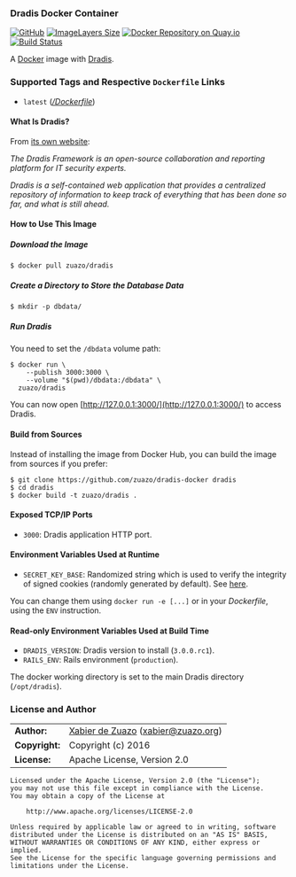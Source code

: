### Dradis Docker Container

[![GitHub](http://img.shields.io/badge/github-zuazo/dradis--docker-blue.svg?style=flat)](https://github.com/zuazo/dradis-docker) [![ImageLayers Size](https://img.shields.io/imagelayers/image-size/zuazo/dradis/latest.svg)](https://imagelayers.io/?images=zuazo/dradis:latest) [![Docker Repository on Quay.io](https://quay.io/repository/zuazo/dradis/status "Docker Repository on Quay.io")](https://quay.io/repository/zuazo/dradis) [![Build Status](http://img.shields.io/travis/zuazo/dradis-docker.svg?style=flat)](https://travis-ci.org/zuazo/dradis-docker)

A [Docker](https://www.docker.com/) image with [Dradis](https://dradis.com/ce/).

### Supported Tags and Respective `Dockerfile` Links

* `latest` ([*/Dockerfile*](https://github.com/zuazo/dradis-docker/tree/master/Dockerfile))

#### What Is Dradis?

From [its own website](https://dradis.com/ce/):

*The Dradis Framework is an open-source collaboration and reporting platform for IT security experts.*

*Dradis is a self-contained web application that provides a centralized repository of information to keep track of everything that has been done so far, and what is still ahead.*

#### How to Use This Image

##### Download the Image

    $ docker pull zuazo/dradis

##### Create a Directory to Store the Database Data

    $ mkdir -p dbdata/

##### Run Dradis

You need to set the `/dbdata` volume path:

    $ docker run \
        --publish 3000:3000 \
        --volume "$(pwd)/dbdata:/dbdata" \
      zuazo/dradis

You can now open [http://127.0.0.1:3000/](http://127.0.0.1:3000/) to access Dradis.

#### Build from Sources

Instead of installing the image from Docker Hub, you can build the image from sources if you prefer:

    $ git clone https://github.com/zuazo/dradis-docker dradis
    $ cd dradis
    $ docker build -t zuazo/dradis .

#### Exposed TCP/IP Ports

* `3000`: Dradis application HTTP port.

#### Environment Variables Used at Runtime

* `SECRET_KEY_BASE`: Randomized string which is used to verify the integrity of signed cookies (randomly generated by default). See [here](http://edgeguides.rubyonrails.org/upgrading_ruby_on_rails.html#config-secrets-yml).

You can change them using `docker run -e [...]` or in your *Dockerfile*, using the `ENV` instruction.

#### Read-only Environment Variables Used at Build Time

* `DRADIS_VERSION`: Dradis version to install (`3.0.0.rc1`).
* `RAILS_ENV`: Rails environment (`production`).

The docker working directory is set to the main Dradis directory (`/opt/dradis`).

### License and Author

|                      |                                          |
|:---------------------|:-----------------------------------------|
| **Author:**          | [Xabier de Zuazo](https://github.com/zuazo) (xabier@zuazo.org)
| **Copyright:**       | Copyright (c) 2016
| **License:**         | Apache License, Version 2.0

```
Licensed under the Apache License, Version 2.0 (the "License");
you may not use this file except in compliance with the License.
You may obtain a copy of the License at

    http://www.apache.org/licenses/LICENSE-2.0

Unless required by applicable law or agreed to in writing, software
distributed under the License is distributed on an "AS IS" BASIS,
WITHOUT WARRANTIES OR CONDITIONS OF ANY KIND, either express or implied.
See the License for the specific language governing permissions and
limitations under the License.
```
